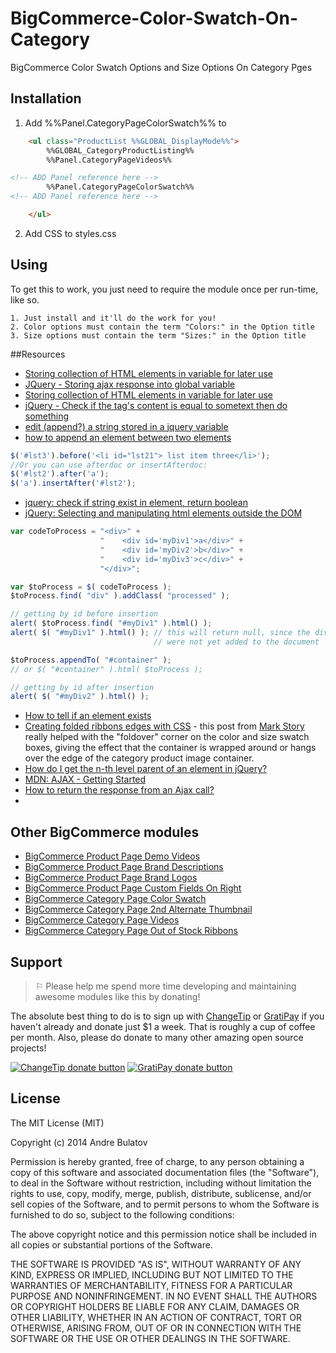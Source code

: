 BigCommerce-Color-Swatch-On-Category
====================================

BigCommerce Color Swatch Options and Size Options On Category Pges


## Installation

1. Add %%Panel.CategoryPageColorSwatch%% to

```HTML
    <ul class="ProductList %%GLOBAL_DisplayMode%%">
        %%GLOBAL_CategoryProductListing%%
        %%Panel.CategoryPageVideos%%                            

<!-- ADD Panel reference here -->
        %%Panel.CategoryPageColorSwatch%%                            
<!-- ADD Panel reference here -->

    </ul>
```  

2. Add CSS to styles.css
     

## Using

To get this to work, you just need to require the module once per run-time, like so.

    1. Just install and it'll do the work for you!  
    2. Color options must contain the term "Colors:" in the Option title
    3. Size options must contain the term "Sizes:" in the Option title



##Resources

- [Storing collection of HTML elements in variable for later use](http://stackoverflow.com/questions/10748323/storing-collection-of-html-elements-in-variable-for-later-use)
- [JQuery - Storing ajax response into global variable](http://stackoverflow.com/questions/905298/jquery-storing-ajax-response-into-global-variable)
- [Storing collection of HTML elements in variable for later use](http://stackoverflow.com/questions/10748323/storing-collection-of-html-elements-in-variable-for-later-use)
- [jQuery - Check if the tag's content is equal to sometext then do something](http://stackoverflow.com/questions/8604033/jquery-check-if-the-tags-content-is-equal-to-sometext-then-do-something)
- [edit (append?) a string stored in a jquery variable](http://stackoverflow.com/questions/24393053/edit-append-a-string-stored-in-a-jquery-variable)
- [how to append an element between two elements](http://stackoverflow.com/questions/8553052/how-to-append-an-element-between-two-elements)
```javascript
$('#lst3').before('<li id="lst21"> list item three</li>');
//Or you can use afterdoc or insertAfterdoc:
$('#lst2').after('a');
$('a').insertAfter('#lst2');
```
- [jquery: check if string exist in element, return boolean](http://stackoverflow.com/questions/4553199/jquery-check-if-string-exist-in-element-return-boolean)
- [jQuery: Selecting and manipulating html elements outside the DOM](http://stackoverflow.com/questions/11813691/jquery-selecting-and-manipulating-html-elements-outside-the-dom)
```javascript
var codeToProcess = "<div>" +
                    "    <div id='myDiv1'>a</div>" +
                    "    <div id='myDiv2'>b</div>" +
                    "    <div id='myDiv3'>c</div>" +
                    "</div>";

var $toProcess = $( codeToProcess );
$toProcess.find( "div" ).addClass( "processed" );

// getting by id before insertion
alert( $toProcess.find( "#myDiv1" ).html() );
alert( $( "#myDiv1" ).html() ); // this will return null, since the divs
                                // were not yet added to the document

$toProcess.appendTo( "#container" );
// or $( "#container" ).html( $toProcess );

// getting by id after insertion
alert( $( "#myDiv2" ).html() );
```

- [How to tell if an element exists](http://jqueryfordesigners.com/index.html%3Fp=24.html)
- [Creating folded ribbons edges with CSS](http://mark-story.com/posts/view/creating-folded-ribbons-edges-with-css) - this post from [Mark Story](http://mark-story.com/) really helped with the "foldover" corner on the color and size swatch boxes, giving the effect that the container is wrapped around or hangs over the edge of the category product image container.
- [How do I get the n-th level parent of an element in jQuery?](http://stackoverflow.com/questions/7093659/how-do-i-get-the-n-th-level-parent-of-an-element-in-jquery)
- [MDN: AJAX - Getting Started](https://developer.mozilla.org/en-US/docs/AJAX/Getting_Started)
- [How to return the response from an Ajax call?](http://stackoverflow.com/questions/14220321/how-to-return-the-response-from-an-ajax-call)
- []()


## Other BigCommerce modules

* [BigCommerce Product Page Demo Videos](https://github.com/iamandrebulatov/BC-Product-Page-Demo-Videos)
* [BigCommerce Product Page Brand Descriptions](https://github.com/iamandrebulatov/BC-Product-Page-Brand-Descriptions)
* [BigCommerce Product Page Brand Logos](https://github.com/iamandrebulatov/BC-Product-Page-Brand-Logos)
* [BigCommerce Product Page Custom Fields On Right](https://github.com/iamandrebulatov/BC-Product-Page-Custom-Fields-On-Right)
* [BigCommerce Category Page Color Swatch](https://github.com/iamandrebulatov/BC-Category-Page-Color-Swatch)
* [BigCommerce Category Page 2nd Alternate Thumbnail](https://github.com/iamandrebulatov/BC-Category-Page-2nd-Alternate-Thumbnail)
* [BigCommerce Category Page Videos](https://github.com/iamandrebulatov/BC-Category-Page-Demo-Videos)
* [BigCommerce Category Page Out of Stock Ribbons](https://github.com/iamandrebulatov/BC-Category-Page-Out-of-Stock-Items)


## Support

> ⚐ Please help me spend more time developing and maintaining awesome modules like this by donating!

The absolute best thing to do is to sign up with [ChangeTip](//changetip.com) or [GratiPay](//gratipay.com) if you haven't already and donate just $1 a week. That is roughly a cup of coffee per month. Also, please do donate to many other amazing open source projects!

[![ChangeTip donate button](http://andrebulatov.com/wp-content/uploads/tipme_button.png)](//www.changetip.com/tipme/andre.bulatov/ "Donate once-off to this project using ChangeTip")
[![GratiPay donate button](http://andrebulatov.com/wp-content/uploads/gratipay-button.png)](//www.gratipay.com/andrebulatov/ "Donate once-off to this project using GratiPay")


## License

The MIT License (MIT)

Copyright (c) 2014 Andre Bulatov

Permission is hereby granted, free of charge, to any person obtaining a copy
of this software and associated documentation files (the "Software"), to deal
in the Software without restriction, including without limitation the rights
to use, copy, modify, merge, publish, distribute, sublicense, and/or sell
copies of the Software, and to permit persons to whom the Software is
furnished to do so, subject to the following conditions:

The above copyright notice and this permission notice shall be included in
all copies or substantial portions of the Software.

THE SOFTWARE IS PROVIDED "AS IS", WITHOUT WARRANTY OF ANY KIND, EXPRESS OR
IMPLIED, INCLUDING BUT NOT LIMITED TO THE WARRANTIES OF MERCHANTABILITY,
FITNESS FOR A PARTICULAR PURPOSE AND NONINFRINGEMENT. IN NO EVENT SHALL THE
AUTHORS OR COPYRIGHT HOLDERS BE LIABLE FOR ANY CLAIM, DAMAGES OR OTHER
LIABILITY, WHETHER IN AN ACTION OF CONTRACT, TORT OR OTHERWISE, ARISING FROM,
OUT OF OR IN CONNECTION WITH THE SOFTWARE OR THE USE OR OTHER DEALINGS IN
THE SOFTWARE.
